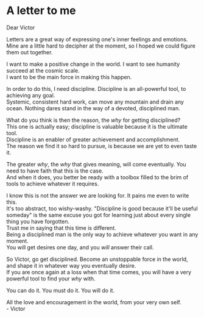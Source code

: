 # A letter to me

Dear Victor

Letters are a great way of expressing one's inner feelings and emotions.  
Mine are a little hard to decipher at the moment, so I hoped we could figure them out together.  

I want to make a positive change in the world. I want to see humanity succeed at the cosmic scale.  
I want to be the main force in making this happen.  

In order to do this, I need discipline. Discipline is an all-powerful tool, to achieving any goal.  
Systemic, consistent hard work, can move any mountain and drain any ocean. Nothing dares stand in the way of a devoted, disciplined man.  

What do you think is then the reason, the *why* for getting disciplined?  
This one is actually easy; discipline is valuable because it is the ultimate tool.  
Discipline is an enabler of greater achievement and accomplishment.  
The reason we find it so hard to pursue, is because we are yet to even taste it.  

The greater *why*, the *why* that gives meaning, will come eventually. You need to have faith that this is the case.  
And when it does, you better be ready with a toolbox filled to the brim of tools to achieve whatever it requires.  

I know this is not the answer we are looking for. It pains me even to write this.  
It's too abstract, too wishy-washy. "Discipline is good because it'll be useful someday" is the same excuse you got for learning just about every single thing you have forgotten.  
Trust me in saying that this time is different.  
Being a disciplined man is the only way to achieve whatever you want in any moment.  
You will get desires one day, and you *will* answer their call.  

So Victor, go get disciplined. Become an unstoppable force in the world, and shape it in whatever way you eventually desire.  
If you are once again at a loss when that time comes, you will have a very powerful tool to find your *why* with.  

You can do it. You must do it. You will do it.  

All the love and encouragement in the world, from your very own self.  
\- Victor